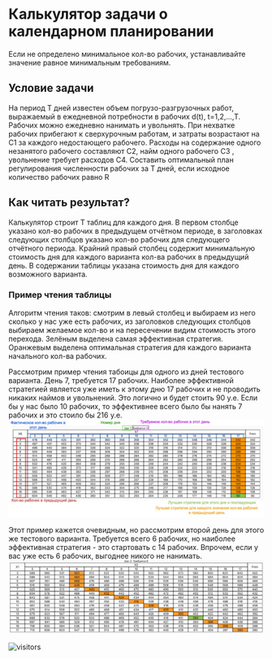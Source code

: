 # Калькулятор задачи о календарном планировании

Если не определено минимальное кол-во рабочих, устанавливайте значение равное минимальным требованиям.

## Условие задачи</summary>
  
  На период Т дней известен объем погрузо-разгрузочных работ,
выражаемый в ежедневной потребности в рабочих d(t), t=1,2,…,T. Рабочих
можно ежедневно нанимать и увольнять. При нехватке рабочих прибегают к
сверхурочным работам, и затраты возрастают на C1 за каждого
недостающего рабочего.
Расходы на содержание одного незанятого рабочего составляют C2,
найм одного рабочего C3 ,
увольнение требует расходов C4.
Составить оптимальный план регулирования численности рабочих за Т
дней, если исходное количество рабочих равно R
  


## Как читать результат?

Калькулятор строит T таблиц для каждого дня. В первом столбце указано кол-во рабочих в предыдущем отчётном периоде, в заголовках следующих столбцов указано кол-во рабочих для следующего отчётного периода. Крайний правый столбец содержит минимальную стоимость дня для каждого варианта кол-ва рабочих в предыдущий день. В содержании таблицы указана стоимость дня для каждого возможного варианта.

### Пример чтения таблицы
Алгоритм чтения таков: смотрим в левый столбец и выбираем из него сколько у нас уже есть рабочих, из заголовков следующих столбцов выбираем желаемое кол-во и на пересечении видим стоимость этого перехода. Зелёным выделена самая эффективная стратегия. Оранжевым выделена оптимальная стратегия для каждого варианта начального кол-ва рабочих.

Рассмотрим пример чтения табоицы для одного из дней тестового варианта.  День 7, требуется 17 рабочих. Наиболее эффективной стратегией является уже иметь к этому дню 17 рабочих и не проводить никаких наймов и увольнений. Это логично и будет стоить 90 у.е. Если бы у нас было 10 рабочих, то эффективнее всего было бы нанять 7 рабочих и это стоило бы 216 у.е.
![](https://github.com/L3odr0id/dynamic_programming_calendar_planning/blob/master/explanation3.jpg)

Этот пример кажется очевидным, но рассмотрим второй день для этого же тестового варианта. Требуется всего 6 рабочих, но наиболее эффективная стратегия - это стартовать с 14 рабочих. Впрочем, если у вас уже есть 6 рабочих, выгоднее никого не нанимать.
![](https://github.com/L3odr0id/dynamic_programming_calendar_planning/blob/master/explanation2.png)

![visitors](https://visitor-badge.glitch.me/badge?page_id=l3odr0id.dynamic_programming_calendar_planning) <!-- set 07.08.2022 -->
